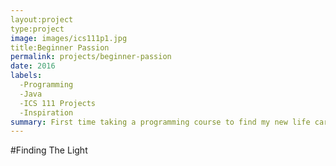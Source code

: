 ```yaml
---
layout:project
type:project
image: images/ics111p1.jpg
title:Beginner Passion
permalink: projects/beginner-passion
date: 2016
labels:
  -Programming
  -Java
  -ICS 111 Projects
  -Inspiration
summary: First time taking a programming course to find my new life career and I very muuch enjoyed it even if the project was a very intro type of game.
---
```


#Finding The Light
